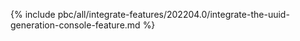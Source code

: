 {% include pbc/all/integrate-features/202204.0/integrate-the-uuid-generation-console-feature.md %} <!-- To edit, see /_includes/pbc/all/integrate-features/202204.0/integrate-the-uuid-generation-console-feature.md -->

